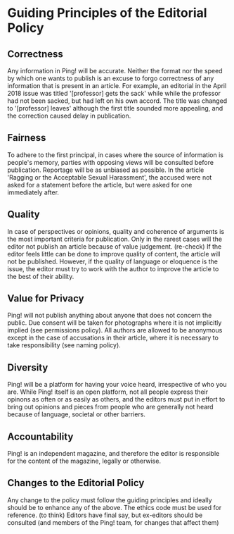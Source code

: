# Guiding Principles of the Editorial Policy

## Correctness
Any information in Ping! will be accurate. Neither the format nor the speed by which one wants to publish is an excuse to forgo correctness of 
any information that is present in an article. For example, an editorial in the April 2018 issue was titled '[professor] gets the sack' while 
while the professor had not been sacked, but had left on his own accord. The title was changed to '[professor] leaves' although the first title
sounded more appealing, and the correction caused delay in publication. 

## Fairness
To adhere to the first principal, in cases where the source of information is people's memory, parties with opposing views will be consulted before publication. 
Reportage will be as unbiased as possible. In the article 'Ragging or the Acceptable Sexual Harassment', the accused were not asked for a statement before the article, but were asked for one immediately after.

## Quality
In case of perspectives or opinions, quality and coherence of arguments is the most important criteria for publication. Only in the rarest cases will the editor not publish an article because of value judgement. (re-check)
If the editor feels little can 
be done to improve quality of content, the article will not be published. However, if the quality of language or eloquence is the issue, the editor must try to work with the author to improve the article to the best of their ability.

## Value for Privacy
Ping! will not publish anything about anyone that does not concern the public. Due consent will be taken for photographs where it is not implicitly implied (see permissions policy). All authors are allowed to be anonymous except in the case of accusations in their article, where it is necessary to take responsibility (see naming policy).

## Diversity
Ping! will be a platform for having your voice heard, irrespective of who you are. While Ping! itself is an open platform, not all people express their opinons as often or as easily as others, and the editors must put in effort to bring out opinions and pieces from people who are generally not heard because of language, societal or other barriers.

## Accountability
Ping! is an independent magazine, and therefore the editor is responsible for the content of the magazine, legally or otherwise. 

## Changes to the Editorial Policy
Any change to the policy must follow the guiding principles and ideally should be to enhance any of the above. The ethics code must be used for reference. 
(to think) Editors have final say, but ex-editors should be consulted (and members of the Ping! team, for changes that affect them)

